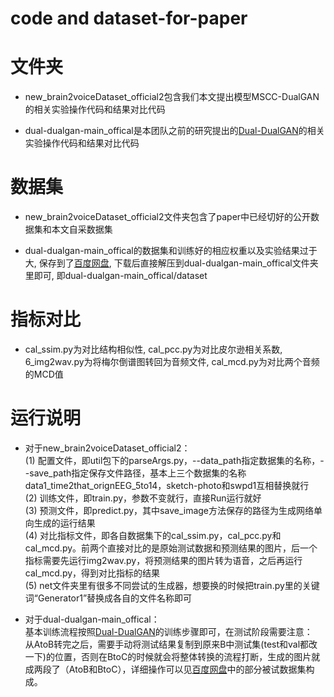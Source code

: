# code and dataset-for-paper

# 文件夹

* new_brain2voiceDataset_official2包含我们本文提出模型MSCC-DualGAN的相关实验操作代码和结果对比代码

* dual-dualgan-main_offical是本团队之前的研究提出的[Dual-DualGAN](https://github.com/qwe1218088/dual-dualgan)的相关实验操作代码和结果对比代码

# 数据集

* new_brain2voiceDataset_official2文件夹包含了paper中已经切好的公开数据集和本文自采数据集

* dual-dualgan-main_offical的数据集和训练好的相应权重以及实验结果过于大, 保存到了[百度网盘](https://pan.baidu.com/s/17xBNx6JHPrpHGZsjl6EAng?pwd=c8si 
), 下载后直接解压到dual-dualgan-main_offical文件夹里即可, 即dual-dualgan-main_offical/dataset

# 指标对比

* cal_ssim.py为对比结构相似性, cal_pcc.py为对比皮尔逊相关系数, 6_img2wav.py为将梅尔倒谱图转回为音频文件, cal_mcd.py为对比两个音频的MCD值

# 运行说明

* 对于new_brain2voiceDataset_official2：<br>
(1)  配置文件，即util包下的parseArgs.py，--data_path指定数据集的名称，--save_path指定保存文件路径，基本上三个数据集的名称data1_time2that_orignEEG_5to14，sketch-photo和swpd1互相替换就行<br>
(2)  训练文件，即train.py，参数不变就行，直接Run运行就好<br>
(3)  预测文件，即predict.py，其中save_image方法保存的路径为生成网络单向生成的运行结果<br>
(4)  对比指标文件，即各自数据集下的cal_ssim.py，cal_pcc.py和cal_mcd.py。前两个直接对比的是原始测试数据和预测结果的图片，后一个指标需要先运行img2wav.py，将预测结果的图片转为语音，之后再运行cal_mcd.py，得到对比指标的结果<br>
(5)  net文件夹里有很多不同尝试的生成器，想要换的时候把train.py里的关键词“Generator1”替换成各自的文件名称即可<br>

* 对于dual-dualgan-main_offical：<br>
基本训练流程按照[Dual-DualGAN](https://github.com/qwe1218088/dual-dualgan)的训练步骤即可，在测试阶段需要注意：<br>
从AtoB转完之后，需要手动将测试结果复制到原来B中测试集(test和val都改一下)的位置，否则在BtoC的时候就会将整体转换的流程打断，生成的图片就成两段了（AtoB和BtoC），详细操作可以见[百度网盘](https://pan.baidu.com/s/17xBNx6JHPrpHGZsjl6EAng?pwd=c8si)中的部分被试数据集构成。
